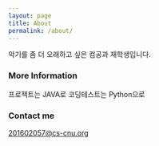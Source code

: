 ```yaml
---
layout: page
title: About
permalink: /about/
---
```


악기를 좀 더 오래하고 싶은 컴공과 재학생입니다.

### More Information

프로젝트는 JAVA로
코딩테스트는 Python으로

### Contact me

[201602057@cs-cnu.org](mailto:201602057@cs-cnu.org)